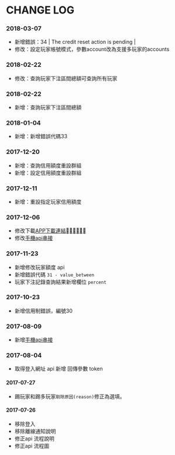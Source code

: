 # CHANGE LOG
### 2018-03-07
- 新增錯誤：34 | The credit reset action is pending | 
- 修改：設定玩家帳號模式，參數account改為支援多玩家的accounts

### 2018-02-22
- 修改：查詢玩家下注區間總額可查詢所有玩家

### 2018-02-22
- 新增：查詢玩家下注區間總額

### 2018-01-04
- 新增：新增錯誤代碼33

### 2017-12-20
- 新增：查詢信用額度重設群組
- 新增：設定信用額度重設群組

### 2017-12-11
- 新增：重設指定玩家信用額度

### 2017-12-06
- 修改下載[APP下載連結](./api.md#app下載連結)
- 修改[手機api串接](./api.md#手機api串接)

### 2017-11-23
- 新增修改玩家額度 api
- 新增錯誤代碼 `31 - value_between`
- 玩家下注記錄查詢結果新增欄位 `percent` 

### 2017-10-23
- 新增信用制錯誤，編號30

### 2017-08-09
- 新增[手機api串接](./api.md#手機api串接)

### 2017-08-04
- 取得登入網址 api 新增 回傳參數 token

#### 2017-07-27
- 踢玩家和踢多玩家`剔除原因(reason)`修正為選填。

#### 2017-07-26
- 移除登入
- 移除離線通知說明
- 修正api 流程說明
- 修正api 流程圖

